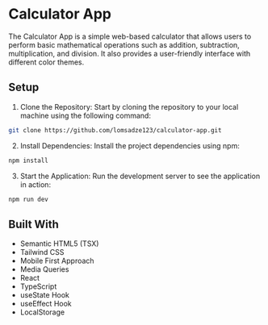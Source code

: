 # Calculator App

The Calculator App is a simple web-based calculator that allows users to perform basic mathematical operations such as addition, subtraction, multiplication, and division. It also provides a user-friendly interface with different color themes.

## Setup

1. Clone the Repository: Start by cloning the repository to your local machine using the following command:

```bash
git clone https://github.com/lomsadze123/calculator-app.git
```

2. Install Dependencies: Install the project dependencies using npm:

```bash
npm install
```

3. Start the Application: Run the development server to see the application in action:

```bash
npm run dev
```

## Built With

- Semantic HTML5 (TSX)
- Tailwind CSS
- Mobile First Approach
- Media Queries
- React
- TypeScript
- useState Hook
- useEffect Hook
- LocalStorage
